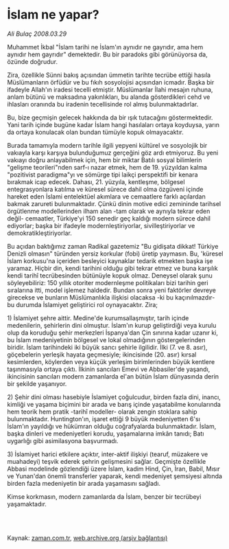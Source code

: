 # İslam ne yapar?

*Ali Bulaç 2008.03.29*

<td class="columnist-detail">
<p>Muhammet İkbal "İslam tarihi ne İslam'ın aynıdır ne gayrıdır, ama hem aynıdır hem gayrıdır" demektedir. Bu bir paradoks gibi görünüyorsa da, özünde doğrudur.</p>
<p>
<div id="haberMetinDiv">
<p>Zira, özellikle Sünni bakış açısından ümmetin tarihte tecrübe ettiği hasıla Müslümanların örfüdür ve bu fıkıh sosyolojisi açısından icmadır. Başka bir ifadeyle Allah'ın iradesi tecelli etmiştir. Müslümanlar İlahi mesajın ruhuna, anlam bütünü ve maksadına yakınlıkları, bu alanda gösterdikleri cehd ve ihlasları oranında bu iradenin tecellisinde rol almış bulunmaktadırlar.
<p> Bu, bize geçmişin gelecek hakkında da bir ışık tutacağını göstermektedir. Yani tarih içinde bugüne kadar İslam hangi hasılaları ortaya koyduysa, yarın da ortaya konulacak olan bundan tümüyle kopuk olmayacaktır.
<p> Burada tamamıyla modern tarihle ilgili yepyeni kültürel ve sosyolojik bir vakıayla karşı karşıya bulunduğumuz gerçeğini göz ardı etmiyoruz. Bu yeni vakıayı doğru anlayabilmek için, hem bir miktar Batılı sosyal bilimlerin "gelişme teorileri"nden sarf-ı nazar etmek, hem de 19. yüzyıldan kalma "pozitivist paradigma"yı ve sömürge tipi laikçi perspektifi bir kenara bırakmak icap edecek. Dahası, 21. yüzyıla, kentleşme, bölgesel entegrasyonlara katılma ve küresel sürece dahil olma özgüveni içinde hareket eden İslami entelektüel akımlara ve cemaatlere farklı açılardan bakmak zarureti bulunmaktadır. Çünkü dinin motive edici zemininde tarihsel örgütlenme modellerinden ilham alan -tam olarak ve aynıyla tekrar eden değil- cemaatler, Türkiye'yi 150 senedir geç kaldığı modern sürece dahil ediyorlar; başka bir ifadeyle modernleştiriyorlar, sivilleştiriyorlar ve demokratikleştiriyorlar.
<p> Bu açıdan baktığımız zaman Radikal gazetemiz "Bu gidişata dikkat! Türkiye Denizli olmasın" türünden yersiz korkular (fobi) üretip yaymasın. Bu, 'küresel İslam korkusu'na içeriden besleyici kaynaklar tedarik etmekten başka işe yaramaz. Hiçbir din, kendi tarihini olduğu gibi tekrar etmez ve buna karşılık kendi tarihî tecrübesinden bütünüyle kopuk olmaz. Deneysel olarak şunu söyleyebiliriz: 150 yıllık otoriter modernleşme politikaları bizi tarihin geri sıralarına itti, model işlemez haldedir. Bundan sonra yeni faktörler devreye girecekse ve bunların Müslümanlıkla ilişkisi olacaksa -ki bu kaçınılmazdır- bu durumda İslamiyet geliştirici rol oynayacaktır. Zira;
<p> 1) İslamiyet şehre aittir. Medine'de kurumsallaşmıştır, tarih içinde medenilerin, şehirlerin dini olmuştur. İslam'ın kurup geliştirdiği veya kurulu olup da koruduğu şehir merkezleri İspanya'dan Çin sınırına kadar uzanır ki, bu İslam medeniyetinin bölgesel ve lokal olmadığının göstergelerinden biridir. İslam tarihindeki iki büyük sancı şehirle ilgilidir. İlki (7. ve 8. asır), göçebelerin yerleşik hayata geçmesiyle; ikincisinde (20. asır) kırsal kesimlerden, köylerden veya küçük yerleşim birimlerinden büyük kentlere taşınmasıyla ortaya çıktı. İlkinin sancıları Emevi ve Abbasiler'de yaşandı, ikincisinin sancıları modern zamanlarda el'an bütün İslam dünyasında derin bir şekilde yaşanıyor.
<p> 2) Şehir dini olması hasebiyle İslamiyet çoğulcudur, birden fazla dini, inancı, kimliği ve yaşama biçimini bir arada ve barış içinde yaşatabilme konularında hem teorik hem pratik -tarihî modeller- olarak zengin stoklara sahip bulunmaktadır. Huntington'ın, işaret ettiği 9 büyük medeniyetten 6'sı İslam'ın yayıldığı ve hükümran olduğu coğrafyalarda bulunmaktadır. İslam, başka dinleri ve medeniyetleri korudu, yaşamalarına imkân tanıdı; Batı uygarlığı gibi asimilasyona başvurmadı.
<p> 3) İslamiyet harici etkilere açıktır, inter-aktif ilişkiyi (tearuf, müzakere ve muahadeyi) teşvik ederek şehrin gelişmesini sağlar. Geçmişte özellikle Abbasi modelinde gözlendiği üzere İslam, kadim Hind, Çin, İran, Babil, Mısır ve Yunan'dan önemli transferler yaparak, kendi medeniyet şemsiyesi altında birden fazla medeniyetin bir arada yaşamasını sağladı.
<p> Kimse korkmasın, modern zamanlarda da İslam, benzer bir tecrübeyi yaşamaktadır.</p></p></p></p></p></p></p></p></div>
</p>


<p><br>
		 </br></p></td>

Kaynak: [zaman.com.tr](http://zaman.com.tr/yazar.do?yazino=670614), [web.archive.org (arşiv bağlantısı)](http://web.archive.org/web/20120125204633/http://www.zaman.com.tr/yazar.do?yazino=670614)
